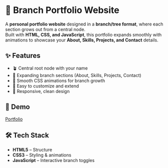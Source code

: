 # 🌿 Branch Portfolio Website

A **personal portfolio website** designed in a **branch/tree format**, where each section grows out from a central node.  
Built with **HTML, CSS, and JavaScript**, this portfolio expands smoothly with animations to showcase your **About, Skills, Projects, and Contact** details.


## ✨ Features
- 🪴 Central root node with your name  
- 🌱 Expanding branch sections (About, Skills, Projects, Contact)  
- 🎨 Smooth CSS animations for branch growth  
- 🔗 Easy to customize and extend  
- 📱 Responsive, clean design  


## 🚀 Demo

<a href="https://anshsingh16.github.io/Demo_Portfolio/"> Portfolio </a>

## 🛠 Tech Stack
- **HTML5** – Structure  
- **CSS3** – Styling & animations  
- **JavaScript** – Interactive branch toggles  
